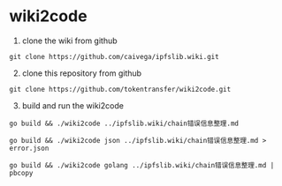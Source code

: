 # wiki2code

1. clone the wiki from github
```
git clone https://github.com/caivega/ipfslib.wiki.git
```

2. clone this repository from github
```
git clone https://github.com/tokentransfer/wiki2code.git
```

3. build and run the wiki2code
```
go build && ./wiki2code ../ipfslib.wiki/chain错误信息整理.md

go build && ./wiki2code json ../ipfslib.wiki/chain错误信息整理.md > error.json

go build && ./wiki2code golang ../ipfslib.wiki/chain错误信息整理.md | pbcopy
```